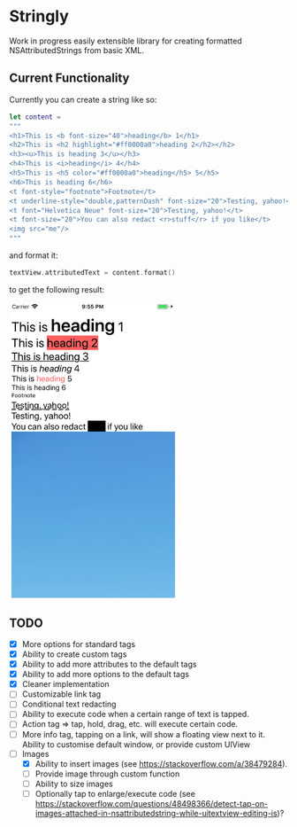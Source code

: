 # Stringly
Work in progress easily extensible library for creating formatted NSAttributedStrings from basic XML.

## Current Functionality
Currently you can create a string like so:
```Swift
let content =
"""
<h1>This is <b font-size="40">heading</b> 1</h1>
<h2>This is <h2 highlight="#ff0000a0">heading 2</h2></h2>
<h3><u>This is heading 3</u></h3>
<h4>This is <i>heading</i> 4</h4>
<h5>This is <h5 color="#ff0000a0">heading</h5> 5</h5>
<h6>This is heading 6</h6>
<t font-style="footnote">Footnote</t>
<t underline-style="double,patternDash" font-size="20">Testing, yahoo!</t>
<t font="Helvetica Neue" font-size="20">Testing, yahoo!</t>
<t font-size="20">You can also redact <r>stuff</r> if you like</t>
<img src="me"/>
"""
```
and format it:
```Swift
textView.attributedText = content.format()
```
to get the following result:

<img src="https://raw.githubusercontent.com/mattDavo/Stringly/master/images/screenshot.png" width="300"/>

## TODO
- [x] More options for standard tags
- [x] Ability to create custom tags
- [x] Ability to add more attributes to the default tags
- [x] Ability to add more options to the default tags
- [x] Cleaner implementation
- [ ] Customizable link tag
- [ ] Conditional text redacting
- [ ] Ability to execute code when a certain range of text is tapped.
- [ ] Action tag => tap, hold, drag, etc. will execute certain code.
- [ ] More info tag, tapping on a link, will show a floating view next to it. Ability to customise default window, or provide custom UIView
- [ ] Images
  - [x] Ability to insert images (see https://stackoverflow.com/a/38479284).
  - [ ] Provide image through custom function
  - [ ] Ability to size images
  - [ ] Optionally tap to enlarge/execute code (see https://stackoverflow.com/questions/48498366/detect-tap-on-images-attached-in-nsattributedstring-while-uitextview-editing-is)?
